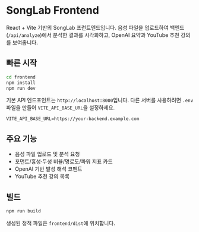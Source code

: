 # SongLab Frontend

React + Vite 기반의 SongLab 프런트엔드입니다. 음성 파일을 업로드하여 백엔드(`/api/analyze`)에서 분석한 결과를 시각화하고, OpenAI 요약과 YouTube 추천 강의를 보여줍니다.

## 빠른 시작

```bash
cd frontend
npm install
npm run dev
```

기본 API 엔드포인트는 `http://localhost:8000`입니다. 다른 서버를 사용하려면 `.env` 파일을 만들어 `VITE_API_BASE_URL`을 설정하세요.

```env
VITE_API_BASE_URL=https://your-backend.example.com
```

## 주요 기능
- 음성 파일 업로드 및 분석 요청
- 포먼트/흉성·두성 비율/명료도/파워 지표 카드
- OpenAI 기반 발성 해석 코멘트
- YouTube 추천 강의 목록

## 빌드

```bash
npm run build
```

생성된 정적 파일은 `frontend/dist`에 위치합니다.
